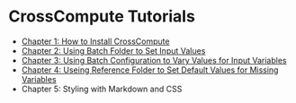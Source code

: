 # CrossCompute Tutorials

- [Chapter 1: How to Install CrossCompute](https://github.com/kashfifahim/CrossComputeTutorials/tree/main/Chapter-1-How-To-Install-CrossCompute)
- [Chapter 2: Using Batch Folder to Set Input Values](https://github.com/kashfifahim/CrossComputeTutorials/tree/main/Chapter-2-Using-Batch-Folder-To-Set-Input-Values)
- [Chapter 3: Using Batch Configuration to Vary Values for Input Variables](https://github.com/kashfifahim/CrossComputeTutorials/tree/main/Chapter-3-Using-Batch-Configuratin-To-Vary-Values-For-Input-Variables)
- [Chapter 4: Useing Reference Folder to Set Default Values for Missing Variables](https://github.com/kashfifahim/CrossComputeTutorials/tree/main/Chapter-4-Using-Reference-Folder-To-Set-Default-Values-For-Missing-Variable)
- Chapter 5: Styling with Markdown and CSS

